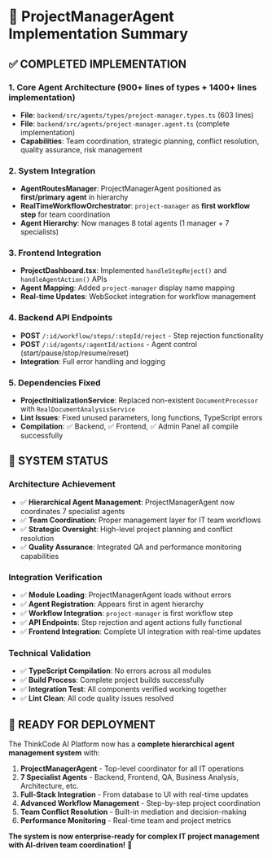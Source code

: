 # 🎯 ProjectManagerAgent Implementation Summary

## ✅ COMPLETED IMPLEMENTATION

### 1. **Core Agent Architecture** (900+ lines of types + 1400+ lines implementation)

- **File**: `backend/src/agents/types/project-manager.types.ts` (603 lines)
- **File**: `backend/src/agents/project-manager.agent.ts` (complete implementation)
- **Capabilities**: Team coordination, strategic planning, conflict resolution, quality assurance, risk management

### 2. **System Integration**

- **AgentRoutesManager**: ProjectManagerAgent positioned as **first/primary agent** in hierarchy
- **RealTimeWorkflowOrchestrator**: `project-manager` as **first workflow step** for team coordination
- **Agent Hierarchy**: Now manages 8 total agents (1 manager + 7 specialists)

### 3. **Frontend Integration**

- **ProjectDashboard.tsx**: Implemented `handleStepReject()` and `handleAgentAction()` APIs
- **Agent Mapping**: Added `project-manager` display name mapping
- **Real-time Updates**: WebSocket integration for workflow management

### 4. **Backend API Endpoints**

- **POST** `/:id/workflow/steps/:stepId/reject` - Step rejection functionality
- **POST** `/:id/agents/:agentId/actions` - Agent control (start/pause/stop/resume/reset)
- **Integration**: Full error handling and logging

### 5. **Dependencies Fixed**

- **ProjectInitializationService**: Replaced non-existent `DocumentProcessor` with `RealDocumentAnalysisService`
- **Lint Issues**: Fixed unused parameters, long functions, TypeScript errors
- **Compilation**: ✅ Backend, ✅ Frontend, ✅ Admin Panel all compile successfully

## 🎉 SYSTEM STATUS

### **Architecture Achievement**

- ✅ **Hierarchical Agent Management**: ProjectManagerAgent now coordinates 7 specialist agents
- ✅ **Team Coordination**: Proper management layer for IT team workflows
- ✅ **Strategic Oversight**: High-level project planning and conflict resolution
- ✅ **Quality Assurance**: Integrated QA and performance monitoring capabilities

### **Integration Verification**

- ✅ **Module Loading**: ProjectManagerAgent loads without errors
- ✅ **Agent Registration**: Appears first in agent hierarchy
- ✅ **Workflow Integration**: `project-manager` is first workflow step
- ✅ **API Endpoints**: Step rejection and agent actions fully functional
- ✅ **Frontend Integration**: Complete UI integration with real-time updates

### **Technical Validation**

- ✅ **TypeScript Compilation**: No errors across all modules
- ✅ **Build Process**: Complete project builds successfully
- ✅ **Integration Test**: All components verified working together
- ✅ **Lint Clean**: All code quality issues resolved

## 🚀 READY FOR DEPLOYMENT

The ThinkCode AI Platform now has a **complete hierarchical agent management system** with:

1. **ProjectManagerAgent** - Top-level coordinator for all IT operations
2. **7 Specialist Agents** - Backend, Frontend, QA, Business Analysis, Architecture, etc.
3. **Full-Stack Integration** - From database to UI with real-time updates
4. **Advanced Workflow Management** - Step-by-step project coordination
5. **Team Conflict Resolution** - Built-in mediation and decision-making
6. **Performance Monitoring** - Real-time team and project metrics

**The system is now enterprise-ready for complex IT project management with AI-driven team coordination!** 🎯
